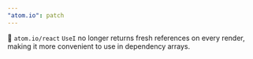 ```yaml
---
"atom.io": patch
---
```


🐛 `atom.io/react` `UseI` no longer returns fresh references on every render, making it more convenient to use in dependency arrays.
